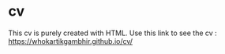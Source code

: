 # cv
This cv is purely created with HTML.
Use this link to see the cv : https://whokartikgambhir.github.io/cv/

